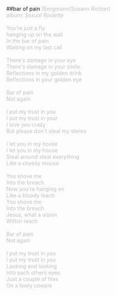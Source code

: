##bar of pain
<span style="color: #c0c0c0">(Bergmann/Susann Richter)<br />
<i>album: Sexual Roulette</i><br />
<br />
You're just a fly<br />
hanging up on the wall<br />
In the bar of pain<br />
Waiting on my last call<br />
<br />
There's damage in your eye<br />
There's damage in your smile<br />
Reflections in my golden drink<br />
Reflections in your golden eye<br />
<br />
Bar of pain<br />
Not again<br />
<br />
I put my trust in you<br />
I put my trust in your<br />
I love you crazy<br />
But please don't steal my stereo<br />
<br />
I let you in my house<br />
I let you in my house<br />
Steal around steal everything<br />
Like a cheesy mouse<br />
<br />
You shove me<br />
Into the breach<br />
Now you're hanging on<br />
Like a bloody leach<br />
You shove me<br />
Into the breach<br />
Jesus, what a vision<br />
Within reach<br />
<br />
Bar of pain<br />
Not again<br />
<br />
I put my trust in you<br />
I put my trust in you<br />
Looking and looking<br />
Into each others eyes<br />
Just a couple of flies<br />
On a lowly cowpie</span>
